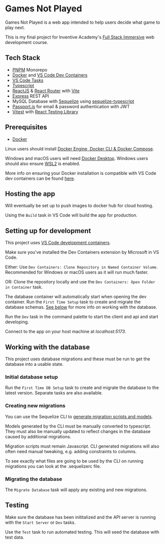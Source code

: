 # Games Not Played

Games Not Played is a web app intended to help users decide what game to play next.

This is my final project for Inventive Academy's [Full Stack Immersive](https://learn.inventiveacademy.io/p/full-stack-immersive-bootcamp-with-node) web development course.

## Tech Stack

-   [PNPM](https://pnpm.io/) Monorepo
-   [Docker](https://www.docker.com/) and [VS Code Dev Containers](https://code.visualstudio.com/docs/devcontainers/containers)
-   [VS Code Tasks](https://code.visualstudio.com/Docs/editor/tasks)
-   [Typescript](https://www.typescriptlang.org/)
-   [ReactJS](https://react.dev/) & [React Router](https://reactrouter.com/) with [Vite](https://vitejs.dev/)
-   [Express](https://expressjs.com/) REST API
-   MySQL Database with [Sequelize](https://sequelize.org/) using [sequelize-typescript](https://github.com/sequelize/sequelize-typescript)
-   [Passport.js](https://www.passportjs.org/) for email & password authentication with JWT
-   [Vitest](https://vitest.dev/) with [React Testing Library](https://testing-library.com/docs/react-testing-library/intro)

## Prerequisites

-   [Docker](https://www.docker.com/)

Linux users should install [Docker Engine, Docker CLI & Docker Compose](https://docs.docker.com/engine/install/).

Windows and macOS users will need [Docker Desktop](https://www.docker.com/products/docker-desktop/).
Windows users should also ensure [WSL2](https://docs.docker.com/desktop/windows/wsl/) is enabled.

More info on ensuring your Docker installation is compatible with VS Code dev containers can be found [here](https://code.visualstudio.com/docs/devcontainers/containers#_getting-started).

## Hosting the app

Will eventually be set up to push images to docker hub for cloud hosting.

Using the `Build` task in VS Code will build the app for production.

## Setting up for development

This project uses [VS Code development containers](https://code.visualstudio.com/docs/devcontainers/containers).

Make sure you've installed the Dev Containers extension by Microsoft in VS Code.

Either: Use `Dev Containers: Clone Repository in Named Container Volume`. Recommended for Windows or macOS users as it will run much faster.

OR: Clone the repository locally and use the `Dev Containers: Open Folder in Container` task.

The database container will automatically start when opening the dev container. Run the `First Time Setup` task to create and migrate the database schemas. [See below](#initial-database-setup) for more info on working with the database.

Run the `Dev` task in the command palette to start the client and api and start developing.

Connect to the app on your host machine at _localhost:5173_.

## Working with the database

This project uses database migrations and these must be run to get the database into a usable state.

### Initial database setup

Run the `First Time DB Setup` task to create and migrate the database to the latest version. Separate tasks are also available.

### Creating new migrations

You can use the Sequelize CLI to [generate migration scripts and models](https://sequelize.org/docs/v6/other-topics/migrations/#creating-the-first-model-and-migration).

Models generated by the CLI must be manually converted to typescript. They must also be manually updated to reflect changes in the database caused by additional migrations.

Migration scripts must remain Javascript. CLI generated migrations will also often need manual tweaking, e.g. adding constraints to columns.

To see exactly what files are going to be used by the CLI on running migrations you can look at the .sequelizerc file.

### Migrating the database

The `Migrate Database` task will apply any existing and new migrations.

## Testing

Make sure the database has been inititalized and the API server is running with the `Start Server` or `Dev` tasks.

Use the `Test` task to run automated testing.
This will seed the database with test data.
